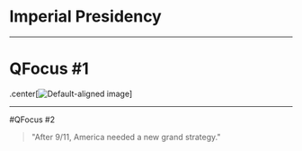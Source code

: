 # Imperial Presidency

---

# QFocus #1

.center[![Default-aligned image](http://images.csmonitor.com/csm/2014/01/obamawebcover.jpg?alias=standard_600x400)]

---

#QFocus #2

> "After 9/11, America needed a new grand strategy."
